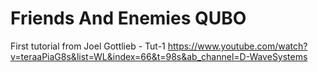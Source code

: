 # Friends And Enemies QUBO

First tutorial from Joel Gottlieb - Tut-1 https://www.youtube.com/watch?v=teraaPiaG8s&list=WL&index=66&t=98s&ab_channel=D-WaveSystems
